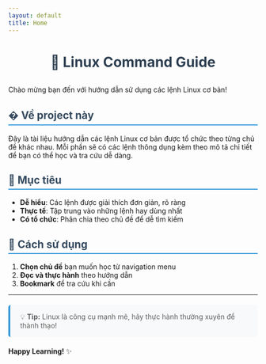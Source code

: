 ```yaml
---
layout: default
title: Home
---
```


# 🐧 Linux Command Guide

Chào mừng bạn đến với hướng dẫn sử dụng các lệnh Linux cơ bản!

## � Về project này

Đây là tài liệu hướng dẫn các lệnh Linux cơ bản được tổ chức theo từng chủ đề khác nhau. Mỗi phần sẽ có các lệnh thông dụng kèm theo mô tả chi tiết để bạn có thể học và tra cứu dễ dàng.

## 🎯 Mục tiêu

- **Dễ hiểu**: Các lệnh được giải thích đơn giản, rõ ràng
- **Thực tế**: Tập trung vào những lệnh hay dùng nhất
- **Có tổ chức**: Phân chia theo chủ đề để dễ tìm kiếm

## 🚀 Cách sử dụng

1. **Chọn chủ đề** bạn muốn học từ navigation menu
2. **Đọc và thực hành** theo hướng dẫn
3. **Bookmark** để tra cứu khi cần

---

> 💡 **Tip:** Linux là công cụ mạnh mẽ, hãy thực hành thường xuyên để thành thạo!

**Happy Learning!** ✨

<style>
body {
  font-family: -apple-system, BlinkMacSystemFont, 'Segoe UI', Roboto, sans-serif;
}

.page-content {
  max-width: 800px;
  margin: 0 auto;
  padding: 20px;
}

h1 {
  text-align: center;
  color: #2c3e50;
  margin-bottom: 30px;
}

h2 {
  color: #34495e;
  border-bottom: 2px solid #3498db;
  padding-bottom: 5px;
}

blockquote {
  background: #f8f9fa;
  border-left: 4px solid #3498db;
  padding: 15px 20px;
  margin: 20px 0;
  border-radius: 5px;
}

blockquote p {
  margin: 0;
}
</style>
